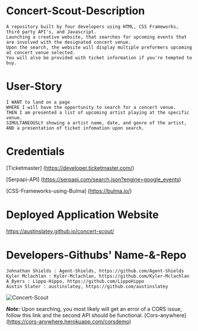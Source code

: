 # Concert-Scout-Description
    A repository built by four developers using HTML, CSS Frameworks, third party API's, and Javascript.
    Launching a creative website, that searches for upcoming events that are involved with the designated concert venue.
    Upon the search, the website will display multiple preformers upcoming at concert venue selected.
    You will also be provided with ticket information if you're tempted to buy.

# User-Story 
    I WANT to land on a page 
    WHERE I will have the opportunity to search for a concert venue.
    THEN I am presented a list of upcoming artist playing at the specific venue. 
    SIMULTANEOUSLY showing a artist name, date, and genre of the artist,
    AND a presentation of ticket infomation upon search.

# Credentials
[Ticketmaster] (https://developer.ticketmaster.com/)

[Serpapi-API] (https://serpapi.com/search.json?engine=google_events)

[CSS-Frameworks-using-Bulma] (https://bulma.io/)

# Deployed Application Website
https://austinslatey.github.io/concert-scout/

# Developers-Githubs' Name-&-Repo
    Johnathan Shields : Agent-Shields, https://github.com/Agent-Shields
    Kyler Mclachlan : Kyler-Mclachlan, https://github.com/Kyler-Mclachlan
    A_Byers : Lippo-Hippo, https://github.com/LippoHippo
    Austin Slater : austinslatey, https://github.com/austinslatey 
    
![Concert-Scout](https://user-images.githubusercontent.com/93648326/149425101-bf29c067-c863-48dc-82ce-7acb6e5051c5.png)

**_Note:_** Upon searching, you most likely will get an error of a CORS issue, follow this link and the second API should be functional. [Cors-anywhere] (https://cors-anywhere.herokuapp.com/corsdemo)
